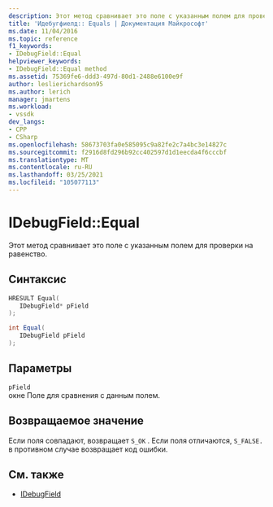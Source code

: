 ```yaml
---
description: Этот метод сравнивает это поле с указанным полем для проверки на равенство.
title: 'Идебугфиелд:: Equals | Документация Майкрософт'
ms.date: 11/04/2016
ms.topic: reference
f1_keywords:
- IDebugField::Equal
helpviewer_keywords:
- IDebugField::Equal method
ms.assetid: 75369fe6-ddd3-497d-80d1-2488e6100e9f
author: leslierichardson95
ms.author: lerich
manager: jmartens
ms.workload:
- vssdk
dev_langs:
- CPP
- CSharp
ms.openlocfilehash: 58673703fa0e585095c9a82fe2c7a4bc3e14827c
ms.sourcegitcommit: f2916d8fd296b92cc402597d1d1eecda4f6cccbf
ms.translationtype: MT
ms.contentlocale: ru-RU
ms.lasthandoff: 03/25/2021
ms.locfileid: "105077113"
---
```

# <a name="idebugfieldequal"></a>IDebugField::Equal
Этот метод сравнивает это поле с указанным полем для проверки на равенство.

## <a name="syntax"></a>Синтаксис

```cpp
HRESULT Equal( 
   IDebugField* pField
);
```

```csharp
int Equal(
   IDebugField pField
);
```

## <a name="parameters"></a>Параметры
`pField`\
окне Поле для сравнения с данным полем.

## <a name="return-value"></a>Возвращаемое значение
 Если поля совпадают, возвращает `S_OK` . Если поля отличаются, `S_FALSE.` в противном случае возвращает код ошибки.

## <a name="see-also"></a>См. также
- [IDebugField](../../../extensibility/debugger/reference/idebugfield.md)
